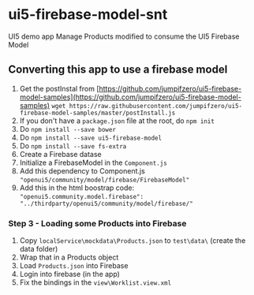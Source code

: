 # ui5-firebase-model-snt
UI5 demo app Manage Products modified to consume the UI5 Firebase Model


## Converting this app to use a firebase model

 1. Get the postInstal from [https://github.com/jumpifzero/ui5-firebase-model-samples](https://github.com/jumpifzero/ui5-firebase-model-samples)
    `wget https://raw.githubusercontent.com/jumpifzero/ui5-firebase-model-samples/master/postInstall.js`
 2. If you don't have a `package.json` file at the root, do `npm init` 
 3. Do `npm install --save bower`
 4. Do `npm install --save ui5-firebase-model`
 5. Do `npm install --save fs-extra`
 6. Create a Firebase datase
 7. Initialize a FirebaseModel in the `Component.js`
 8. Add this dependency to Component.js `"openui5/community/model/firebase/FirebaseModel"`
 9. Add this in the html boostrap code: `"openui5.community.model.firebase": "../thirdparty/openui5/community/model/firebase/"`

### Step 3 - Loading some Products into Firebase
 1. Copy `localService\mockdata\Products.json` to `test\data\` (create the data folder)
 2. Wrap that in a Products object
 3. Load `Products.json` into Firebase
 4. Login into firebase (in the app)
 5. Fix the bindings in the `view\Worklist.view.xml` 
 

